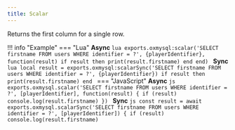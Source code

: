 ```yaml
---
title: Scalar
---
```

Returns the first column for a single row.

!!! info "Example"
	=== "Lua"
		**Async**
		```lua
		exports.oxmysql:scalar('SELECT firstname FROM users WHERE identifier = ?', {playerIdentifier}, function(result)
			if result then
				print(result.firstname)
			end
		end)
		```
		**Sync**
		```lua
		local result = exports.oxmysql:scalarSync('SELECT firstname FROM users WHERE identifier = ?', {playerIdentifier})
		if result then
			print(result.firstname)
		end
		```
	=== "JavaScript"
		**Async**
		```js
		exports.oxmysql.scalar('SELECT firstname FROM users WHERE identifier = ?', [playerIdentifier], function(result) {
		  if (result)
		    console.log(result.firstname)
		})
		```
		**Sync**
		```js
		const result = await exports.oxmysql.scalarSync('SELECT firstname FROM users WHERE identifier = ?', [playerIdentifier]) {
		if (result)
		  console.log(result.firstname)
		```